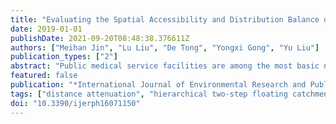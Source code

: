 ```yaml
---
title: "Evaluating the Spatial Accessibility and Distribution Balance of Multi-Level Medical Service Facilities"
date: 2019-01-01
publishDate: 2021-09-20T08:48:38.376611Z
authors: ["Meihan Jin", "Lu Liu", "De Tong", "Yongxi Gong", "Yu Liu"]
publication_types: ["2"]
abstract: "Public medical service facilities are among the most basic needs of the public and are directly related to residents&rsquo; health. The balanced development of medical service facilities is of great significance. Public medical service facilities can be divided into different levels according to their medical equipment, service catchment, and medical quality, which is very important but has been ignored for a long time in accessibility evaluations. In this research, based on the hospital and population datasets of Shenzhen, we propose a hierarchical two-step floating catchment area (H2SFCA) method to evaluate the spatial accessibility of public medical resources considering the factors at different levels of medical resources. In the proposed method, the spatial accessibility of each level of public medical service facilities are evaluated using different distance attenuation functions according to the medical service&rsquo;s scope. In addition, a measurement is proposed to evaluate the equity of medical service facilities based on accessibility and population density distributions. To synthesize the general spatial accessibility and the distribution balance of public medical service facilities, we standardize the spatial accessibility of public medical service facilities at each level and then calculate the weighted sums of the accessibility of each level. The general spatial equity of public medical service facilities is also evaluated. The results show that the accessibility and distribution balance of medical resources performs dissimilarly at the three levels and can be discriminated within different regions of the city. The accessibility of citywide medical facilities in Shenzhen decreases from the city center to the suburban area in a radial pattern and the accessibility and distribution balance in the suburban areas needs improvement."
featured: false
publication: "*International Journal of Environmental Research and Public Health*"
tags: ["distance attenuation", "hierarchical two-step floating catchment area method", "medical service facilities", "spatial accessibility"]
doi: "10.3390/ijerph16071150"
---
```


